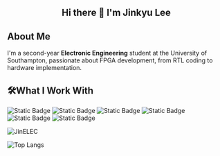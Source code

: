 <h2 align="center">Hi there 👋 I'm Jinkyu Lee</h2>

## About Me
I'm a second-year **Electronic Engineering** student at the University of Southampton, passionate about FPGA development, from RTL coding to hardware implementation. 

## 🛠What I Work With
![Static Badge](https://img.shields.io/badge/Verilog-blue)
![Static Badge](https://img.shields.io/badge/SystemVerilog-inactive) 
![Static Badge](https://img.shields.io/badge/GTKWave-grey) 
![Static Badge](https://img.shields.io/badge/ModelSim-yellow)
![Static Badge](https://img.shields.io/badge/Vivado-green)
![Static Badge](https://img.shields.io/badge/Xilinx%20Artix--7-orange)

![JinELEC](https://github-readme-stats.vercel.app/api?username=JinELEC&show_icons=true&theme=graywhite)

![Top Langs](https://github-readme-stats.vercel.app/api/top-langs/?username=JinELEC&layout=compact&theme=graywhite)



